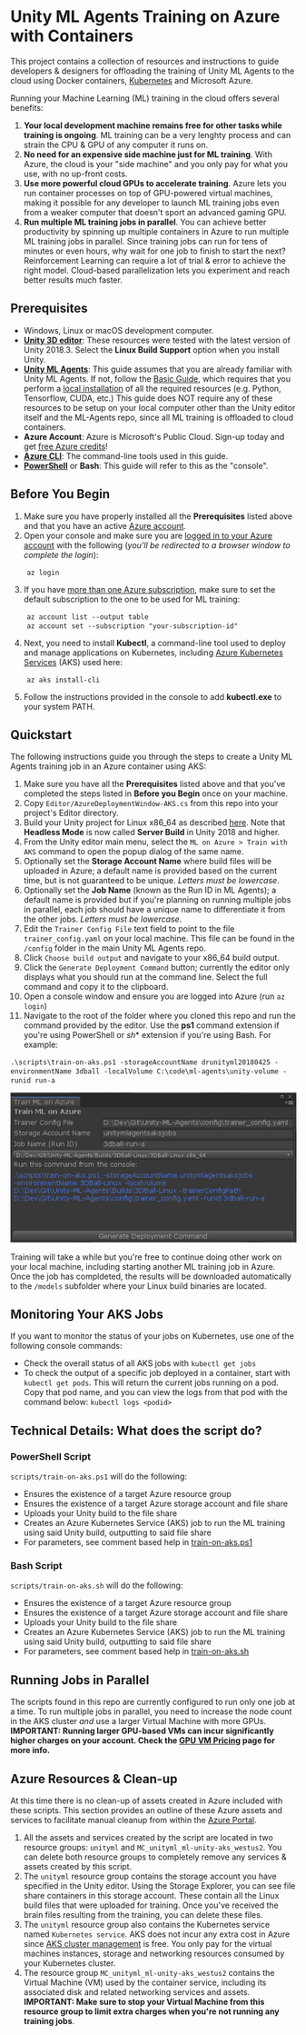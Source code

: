 # Unity ML Agents Training on Azure with Containers
This project contains a collection of resources and instructions to guide developers & designers for offloading the training of Unity ML Agents to the cloud using Docker containers, [Kubernetes](https://docs.microsoft.com/en-us/azure/aks/) and Microsoft Azure.

Running your Machine Learning (ML) training in the cloud offers several benefits:

1. **Your local development machine remains free for other tasks while training is ongoing**. ML training can be a very lenghty process and can strain the CPU & GPU of any computer it runs on.
2. **No need for an expensive side machine just for ML training**. With Azure, the cloud is your "side machine" and you only pay for what you use, with no up-front costs.
3. **Use more powerful cloud GPUs to accelerate training**. Azure lets you run container processes on top of GPU-powered virtual machines, making it possible for any developer to launch ML training jobs even from a weaker computer that doesn't sport an advanced gaming GPU.
4. **Run multiple ML training jobs in parallel**. You can achieve better productivity by spinning up multiple containers in Azure to run multiple ML training jobs in parallel. Since training jobs can run for tens of minutes or even hours, why wait for one job to finish to start the next? Reinforcement Learning can require a lot of trial & error to achieve the right model. Cloud-based parallelization lets you experiment and reach better results much faster.

## Prerequisites
- Windows, Linux or macOS development computer.
- **[Unity 3D editor](https://unity3d.com/get-unity)**: These resources were tested with the latest version of Unity 2018.3. Select the **Linux Build Support** option when you install Unity.
- **[Unity ML Agents](https://github.com/Unity-Technologies/ml-agents)**: This guide assumes that you are already familiar with Unity ML Agents. If not, follow the [Basic Guide](https://github.com/Unity-Technologies/ml-agents/blob/master/docs/Basic-Guide.md), which requires that you perform a [local installation](https://github.com/Unity-Technologies/ml-agents/blob/master/docs/Installation.md) of all the required resources (e.g. Python, Tensorflow, CUDA, etc.) This guide does NOT require any of these resources to be setup on your local computer other than the Unity editor itself and the ML-Agents repo, since all ML training is offloaded to cloud containers.
- **Azure Account**: Azure is Microsoft's Public Cloud. Sign-up today and get [free Azure credits](https://azure.microsoft.com/Credits/Free)!
- **[Azure CLI](https://docs.microsoft.com/en-us/cli/azure/install-azure-cli?view=azure-cli-latest)**: The command-line tools used in this guide.
- **[PowerShell](https://github.com/powershell/powershell#get-powershell)** or **Bash**: This guide will refer to this as the "console".

## Before You Begin
1. Make sure you have properly installed all the **Prerequisites** listed above and that you have an active [Azure account](https://azure.microsoft.com/Credits/Free).
2. Open your console and make sure you are [logged in to your Azure account](https://docs.microsoft.com/en-us/cli/azure/authenticate-azure-cli?view=azure-cli-latest) with the following (*you'll be redirected to a browser window to complete the login*):
~~~
    az login
~~~
3. If you have [more than one Azure subscription](https://docs.microsoft.com/en-us/cli/azure/manage-azure-subscriptions-azure-cli?view=azure-cli-latest), make sure to set the default subscription to the one to be used for ML training:
~~~
    az account list --output table
    az account set --subscription "your-subscription-id"
~~~
4. Next, you need to install **Kubectl**, a command-line tool used to deploy and manage applications on Kubernetes, including [Azure Kubernetes Services](https://docs.microsoft.com/en-us/azure/aks/) (AKS) used here:
~~~
    az aks install-cli
~~~
5. Follow the instructions provided in the console to add **kubectl.exe** to your system PATH.

## Quickstart
The following instructions guide you through the steps to create a Unity ML Agents training job in an Azure container using AKS:
1. Make sure you have all the **Prerequisites** listed above and that you've completed the steps listed in **Before you Begin** once on your machine.
1. Copy `Editor/AzureDeploymentWindow-AKS.cs` from this repo into your project's Editor directory.
1. Build your Unity project for Linux x86_64 as described [here](https://github.com/Unity-Technologies/ml-agents/blob/master/docs/Using-Docker.md). Note that **Headless Mode** is now called **Server Build** in Unity 2018 and higher. 
1. From the Unity editor main menu, select the `ML on Azure > Train with AKS` command to open the popup dialog of the same name.
1. Optionally set the **Storage Account Name** where build files will be uploaded in Azure; a default name is provided based on the current time, but is not guaranteed to be unique. *Letters must be lowercase*.
1. Optionally set the **Job Name** (known as the Run ID in ML Agents); a default name is provided but if you're planning on running multiple jobs in parallel, each job should have a unique name to differentiate it from the other jobs. *Letters must be lowercase*.
1. Edit the `Trainer Config File` text field to point to the file `trainer_config.yaml` on your local machine. This file can be found in the `/config` folder in the main Unity ML Agents repo.
1. Click `Choose build output` and navigate to your x86_64 build output.
1. Click the `Generate Deployment Command` button; currently the editor only displays what you should run at the command line. Select the full command and copy it to the clipboard.
1. Open a console window and ensure you are logged into Azure (run `az login`)
1. Navigate to the root of the folder where you cloned this repo and run the command provided by the editor. Use the **ps1** command extension if you're using PowerShell or *sh** extension if you're using Bash. For example: 
~~~
.\scripts\train-on-aks.ps1 -storageAccountName drunityml20180425 -environmentName 3dball -localVolume C:\code\ml-agents\unity-volume -runid run-a 
~~~
![Train ML on Azure Screenshot](Screenshots/MLonAzureTrainingDialog.PNG)

Training will take a while but you're free to continue doing other work on your local machine, including starting another ML training job in Azure. Once the job has compldeted, the results will be downloaded automatically to the `/models` subfolder where your Linux build binaries are located.

## Monitoring Your AKS Jobs

If you want to monitor the status of your jobs on Kubernetes, use one of the following console commands:
- Check the overall status of all AKS jobs with `kubectl get jobs`
- To check the output of a specific job deployed in a container, start with `kubectl get pods`. This will return the current jobs running on a pod. Copy that pod name, and you can view the logs from that pod with the command below: `kubectl logs <podid>`

## Technical Details: What does the script do?

### PowerShell Script
`scripts/train-on-aks.ps1` will do the following:
- Ensures the existence of a target Azure resource group
- Ensures the existence of a target Azure storage account and file share
- Uploads your Unity build to the file share
- Creates an Azure Kubernetes Service (AKS) job to run the ML training using said Unity build, outputting to said file share
- For parameters, see comment based help in [train-on-aks.ps1](./scripts/train-on-aks.ps1)

### Bash Script
`scripts/train-on-aks.sh` will do the following:
- Ensures the existence of a target Azure resource group
- Ensures the existence of a target Azure storage account and file share
- Uploads your Unity build to the file share
- Creates an Azure Kubernetes Service (AKS) job to run the ML training using said Unity build, outputting to said file share
- For parameters, see comment based help in [train-on-aks.sh](./scripts/train-on-aks.sh)

## Running Jobs in Parallel
The scripts found in this repo are currently configured to run only one job at a time. To run multiple jobs in parallel, you need to increase the node count in the AKS cluster *and* use a larger Virtual Machine with more GPUs. **IMPORTANT: Running larger GPU-based VMs can incur significantly higher charges on your account. Check the [GPU VM Pricing](https://azure.microsoft.com/en-us/pricing/details/virtual-machines/linux/) page for more info.** 

## Azure Resources & Clean-up
At this time there is no clean-up of assets created in Azure included with these scripts. This section provides an outline of these Azure assets and services to facilitate manual cleanup from within the [Azure Portal](https://portal.azure.com).

1. All the assets and services created by the script are located in two resource groups: `unityml` and `MC_unityml_ml-unity-aks_westus2`. You can delete both resource groups to completely remove any services & assets created by this script.
1. The `unityml` resource group contains the storage account you have specified in the Unity editor. Using the Storage Explorer, you can see file share containers in this storage account. These contain all the Linux build files that were uploaded for training. Once you've received the brain files resulting from the training, you can delete these files.
1. The `unityml` resource group also contains the Kubernetes service named `Kubernetes service`. AKS does not incur any extra cost in Azure since [AKS cluster management](https://azure.microsoft.com/pricing/details/kubernetes-service/) is free. You only pay for the virtual machines instances, storage and networking resources consumed by your Kubernetes cluster. 
1. The resource group `MC_unityml_ml-unity-aks_westus2` contains the Virtual Machine (VM) used by the container service, including its associated disk and related networking services and assets. **IMPORTANT: Make sure to stop your Virtual Machine from this resource group to limit extra charges when you're not running any training jobs**. 